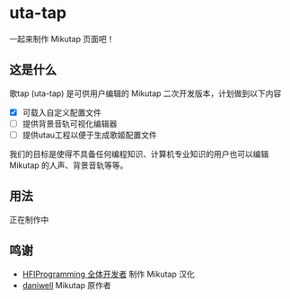 # uta-tap

一起来制作 Mikutap 页面吧！

## 这是什么

歌tap (uta-tap) 是可供用户编辑的 Mikutap 二次开发版本，计划做到以下内容
+ [x] 可载入自定义配置文件
+ [ ] 提供背景音轨可视化编辑器
+ [ ] 提供utau工程以便于生成歌姬配置文件

我们的目标是使得不具备任何编程知识、计算机专业知识的用户也可以编辑 Mikutap 的人声、背景音轨等等。

## 用法

正在制作中

## 鸣谢

+ [HFIProgramming 全体开发者](https://github.com/HFIProgramming) 制作 Mikutap 汉化
+ [daniwell](https://aidn.jp/) Mikutap 原作者
